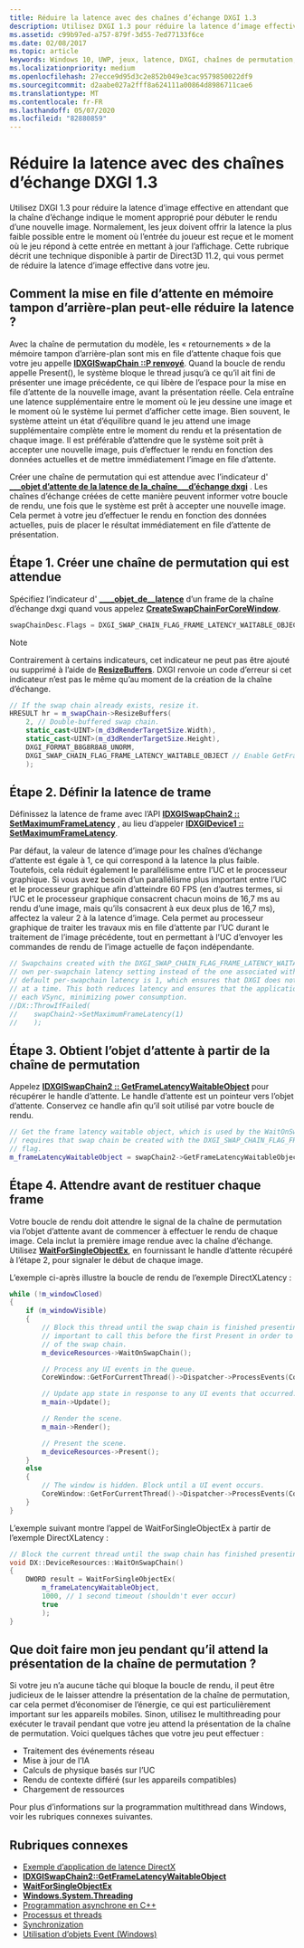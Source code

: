 ```yaml
---
title: Réduire la latence avec des chaînes d’échange DXGI 1.3
description: Utilisez DXGI 1.3 pour réduire la latence d’image effective en attendant que la chaîne d’échange indique le moment approprié pour débuter le rendu d’une nouvelle image.
ms.assetid: c99b97ed-a757-879f-3d55-7ed77133f6ce
ms.date: 02/08/2017
ms.topic: article
keywords: Windows 10, UWP, jeux, latence, DXGI, chaînes de permutation, DirectX
ms.localizationpriority: medium
ms.openlocfilehash: 27ecce9d95d3c2e852b049e3cac9579850022df9
ms.sourcegitcommit: d2aabe027a2fff8a624111a00864d8986711cae6
ms.translationtype: MT
ms.contentlocale: fr-FR
ms.lasthandoff: 05/07/2020
ms.locfileid: "82880859"
---
```

# <a name="reduce-latency-with-dxgi-13-swap-chains"></a>Réduire la latence avec des chaînes d’échange DXGI 1.3

Utilisez DXGI 1.3 pour réduire la latence d’image effective en attendant que la chaîne d’échange indique le moment approprié pour débuter le rendu d’une nouvelle image. Normalement, les jeux doivent offrir la latence la plus faible possible entre le moment où l’entrée du joueur est reçue et le moment où le jeu répond à cette entrée en mettant à jour l’affichage. Cette rubrique décrit une technique disponible à partir de Direct3D 11.2, qui vous permet de réduire la latence d’image effective dans votre jeu.

## <a name="how-does-waiting-on-the-back-buffer-reduce-latency"></a>Comment la mise en file d’attente en mémoire tampon d’arrière-plan peut-elle réduire la latence ?

Avec la chaîne de permutation du modèle, les « retournements » de la mémoire tampon d’arrière-plan sont mis en file d’attente chaque fois que votre jeu appelle [**IDXGISwapChain ::P renvoyé**](/windows/win32/api/dxgi/nf-dxgi-idxgiswapchain-present). Quand la boucle de rendu appelle Present(), le système bloque le thread jusqu’à ce qu’il ait fini de présenter une image précédente, ce qui libère de l’espace pour la mise en file d’attente de la nouvelle image, avant la présentation réelle. Cela entraîne une latence supplémentaire entre le moment où le jeu dessine une image et le moment où le système lui permet d’afficher cette image. Bien souvent, le système atteint un état d’équilibre quand le jeu attend une image supplémentaire complète entre le moment du rendu et la présentation de chaque image. Il est préférable d’attendre que le système soit prêt à accepter une nouvelle image, puis d’effectuer le rendu en fonction des données actuelles et de mettre immédiatement l’image en file d’attente.

Créer une chaîne de permutation qui est attendue avec l’indicateur d' [**\_\_\_objet d’attente de la latence de la\_chaîne\_\_\_d’échange dxgi**](/windows/win32/api/dxgi/ne-dxgi-dxgi_swap_chain_flag) . Les chaînes d’échange créées de cette manière peuvent informer votre boucle de rendu, une fois que le système est prêt à accepter une nouvelle image. Cela permet à votre jeu d’effectuer le rendu en fonction des données actuelles, puis de placer le résultat immédiatement en file d’attente de présentation.

## <a name="step-1-create-a-waitable-swap-chain"></a>Étape 1. Créer une chaîne de permutation qui est attendue

Spécifiez l’indicateur d' [**\_\_\_\_objet\_de\_\_latence**](/windows/win32/api/dxgi/ne-dxgi-dxgi_swap_chain_flag) d’un frame de la chaîne d’échange dxgi quand vous appelez [**CreateSwapChainForCoreWindow**](/windows/win32/api/dxgi1_2/nf-dxgi1_2-idxgifactory2-createswapchainforcorewindow).

```cpp
swapChainDesc.Flags = DXGI_SWAP_CHAIN_FLAG_FRAME_LATENCY_WAITABLE_OBJECT; // Enable GetFrameLatencyWaitableObject().
```

> [!NOTE]
> Contrairement à certains indicateurs, cet indicateur ne peut pas être ajouté ou supprimé à l’aide de [**ResizeBuffers**](/windows/win32/api/dxgi/nf-dxgi-idxgiswapchain-resizebuffers). DXGI renvoie un code d’erreur si cet indicateur n’est pas le même qu’au moment de la création de la chaîne d’échange.

```cpp
// If the swap chain already exists, resize it.
HRESULT hr = m_swapChain->ResizeBuffers(
    2, // Double-buffered swap chain.
    static_cast<UINT>(m_d3dRenderTargetSize.Width),
    static_cast<UINT>(m_d3dRenderTargetSize.Height),
    DXGI_FORMAT_B8G8R8A8_UNORM,
    DXGI_SWAP_CHAIN_FLAG_FRAME_LATENCY_WAITABLE_OBJECT // Enable GetFrameLatencyWaitableObject().
    );
```

## <a name="step-2-set-the-frame-latency"></a>Étape 2. Définir la latence de trame

Définissez la latence de frame avec l’API [**IDXGISwapChain2 :: SetMaximumFrameLatency**](/windows/win32/api/dxgi1_3/nf-dxgi1_3-idxgiswapchain2-setmaximumframelatency) , au lieu d’appeler [**IDXGIDevice1 :: SetMaximumFrameLatency**](/windows/win32/api/dxgi/nf-dxgi-idxgidevice1-setmaximumframelatency).

Par défaut, la valeur de latence d’image pour les chaînes d’échange d’attente est égale à 1, ce qui correspond à la latence la plus faible. Toutefois, cela réduit également le parallélisme entre l’UC et le processeur graphique. Si vous avez besoin d’un parallélisme plus important entre l’UC et le processeur graphique afin d’atteindre 60 FPS (en d’autres termes, si l’UC et le processeur graphique consacrent chacun moins de 16,7 ms au rendu d’une image, mais qu’ils consacrent à eux deux plus de 16,7 ms), affectez la valeur 2 à la latence d’image. Cela permet au processeur graphique de traiter les travaux mis en file d’attente par l’UC durant le traitement de l’image précédente, tout en permettant à l’UC d’envoyer les commandes de rendu de l’image actuelle de façon indépendante.

```cpp
// Swapchains created with the DXGI_SWAP_CHAIN_FLAG_FRAME_LATENCY_WAITABLE_OBJECT flag use their
// own per-swapchain latency setting instead of the one associated with the DXGI device. The
// default per-swapchain latency is 1, which ensures that DXGI does not queue more than one frame
// at a time. This both reduces latency and ensures that the application will only render after
// each VSync, minimizing power consumption.
//DX::ThrowIfFailed(
//    swapChain2->SetMaximumFrameLatency(1)
//    );
```

## <a name="step-3-get-the-waitable-object-from-the-swap-chain"></a>Étape 3. Obtient l’objet d’attente à partir de la chaîne de permutation

Appelez [**IDXGISwapChain2 :: GetFrameLatencyWaitableObject**](/windows/win32/api/dxgi1_3/nf-dxgi1_3-idxgiswapchain2-getframelatencywaitableobject) pour récupérer le handle d’attente. Le handle d’attente est un pointeur vers l’objet d’attente. Conservez ce handle afin qu’il soit utilisé par votre boucle de rendu.

```cpp
// Get the frame latency waitable object, which is used by the WaitOnSwapChain method. This
// requires that swap chain be created with the DXGI_SWAP_CHAIN_FLAG_FRAME_LATENCY_WAITABLE_OBJECT
// flag.
m_frameLatencyWaitableObject = swapChain2->GetFrameLatencyWaitableObject();
```

## <a name="step-4-wait-before-rendering-each-frame"></a>Étape 4. Attendre avant de restituer chaque frame

Votre boucle de rendu doit attendre le signal de la chaîne de permutation via l’objet d’attente avant de commencer à effectuer le rendu de chaque image. Cela inclut la première image rendue avec la chaîne d’échange. Utilisez [**WaitForSingleObjectEx**](/windows/win32/api/synchapi/nf-synchapi-waitforsingleobjectex), en fournissant le handle d’attente récupéré à l’étape 2, pour signaler le début de chaque image.

L’exemple ci-après illustre la boucle de rendu de l’exemple DirectXLatency :

```cpp
while (!m_windowClosed)
{
    if (m_windowVisible)
    {
        // Block this thread until the swap chain is finished presenting. Note that it is
        // important to call this before the first Present in order to minimize the latency
        // of the swap chain.
        m_deviceResources->WaitOnSwapChain();

        // Process any UI events in the queue.
        CoreWindow::GetForCurrentThread()->Dispatcher->ProcessEvents(CoreProcessEventsOption::ProcessAllIfPresent);

        // Update app state in response to any UI events that occurred.
        m_main->Update();

        // Render the scene.
        m_main->Render();

        // Present the scene.
        m_deviceResources->Present();
    }
    else
    {
        // The window is hidden. Block until a UI event occurs.
        CoreWindow::GetForCurrentThread()->Dispatcher->ProcessEvents(CoreProcessEventsOption::ProcessOneAndAllPending);
    }
}
```

L’exemple suivant montre l’appel de WaitForSingleObjectEx à partir de l’exemple DirectXLatency :

```cpp
// Block the current thread until the swap chain has finished presenting.
void DX::DeviceResources::WaitOnSwapChain()
{
    DWORD result = WaitForSingleObjectEx(
        m_frameLatencyWaitableObject,
        1000, // 1 second timeout (shouldn't ever occur)
        true
        );
}
```

## <a name="what-should-my-game-do-while-it-waits-for-the-swap-chain-to-present"></a>Que doit faire mon jeu pendant qu’il attend la présentation de la chaîne de permutation ?

Si votre jeu n’a aucune tâche qui bloque la boucle de rendu, il peut être judicieux de le laisser attendre la présentation de la chaîne de permutation, car cela permet d’économiser de l’énergie, ce qui est particulièrement important sur les appareils mobiles. Sinon, utilisez le multithreading pour exécuter le travail pendant que votre jeu attend la présentation de la chaîne de permutation. Voici quelques tâches que votre jeu peut effectuer :

-   Traitement des événements réseau
-   Mise à jour de l’IA
-   Calculs de physique basés sur l’UC
-   Rendu de contexte différé (sur les appareils compatibles)
-   Chargement de ressources

Pour plus d’informations sur la programmation multithread dans Windows, voir les rubriques connexes suivantes.

## <a name="related-topics"></a>Rubriques connexes

* [Exemple d’application de latence DirectX](https://github.com/microsoftarchive/msdn-code-gallery-microsoft/tree/master/Official%20Windows%20Platform%20Sample/DirectX%20latency%20sample)
* [**IDXGISwapChain2::GetFrameLatencyWaitableObject**](/windows/win32/api/dxgi1_3/nf-dxgi1_3-idxgiswapchain2-getframelatencywaitableobject)
* [**WaitForSingleObjectEx**](/windows/win32/api/synchapi/nf-synchapi-waitforsingleobjectex)
* [**Windows.System.Threading**](/uwp/api/Windows.System.Threading)
* [Programmation asynchrone en C++](/windows/uwp/threading-async/asynchronous-programming-in-cpp-universal-windows-platform-apps)
* [Processus et threads](/windows/win32/procthread/processes-and-threads)
* [Synchronization](/windows/win32/sync/synchronization)
* [Utilisation d’objets Event (Windows)](/windows/win32/sync/using-event-objects)